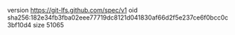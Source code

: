 version https://git-lfs.github.com/spec/v1
oid sha256:182e34fb3fba02eee77719dc8121d041830af66d2f5e237ce6f0bcc0c3bf10d4
size 51065
